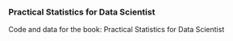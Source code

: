 ### Practical Statistics for Data Scientist

Code and data for the book: Practical Statistics for Data Scientist
